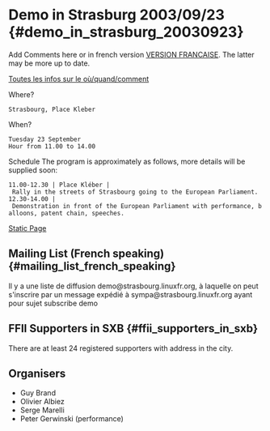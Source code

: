 # Demo in Strasburg 2003/09/23 {#demo_in_strasburg_20030923}

Add Comments here or in french version [ VERSION
FRANCAISE](SwxParlSxb039Fr "wikilink"). The latter may be more up to
date.

[Toutes les infos sur le
où/quand/comment](http://strasbourg.linuxfr.org/pat/ "wikilink")

Where?

`Strasbourg, Place Kleber`

When?

`Tuesday 23 September `\
`Hour from 11.00 to 14.00`

Schedule The program is approximately as follows, more details will be
supplied soon:

`11.00-12.30 | Place Kléber | Rally in the streets of Strasbourg going to the European Parliament.`\
`12.30-14.00 | Demonstration in front of the European Parliament with performance, balloons, patent chain, speeches.`

[Static
Page](http://swpat.ffii.org/dates/2003/europarl/09/strasbourg/index.fr.html "wikilink")

## Mailing List (French speaking) {#mailing_list_french_speaking}

Il y a une liste de diffusion demo\@strasbourg.linuxfr.org, à laquelle
on peut s\'inscrire par un message expédié à
sympa\@strasbourg.linuxfr.org ayant pour sujet subscribe demo

## FFII Supporters in SXB {#ffii_supporters_in_sxb}

There are at least 24 registered supporters with address in the city.

## Organisers

-   Guy Brand
-   Olivier Albiez
-   Serge Marelli
-   Peter Gerwinski (performance)
